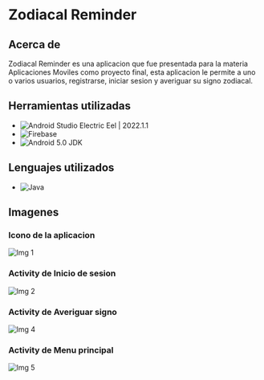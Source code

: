 # Zodiacal Reminder
## Acerca de 
Zodiacal Reminder es una aplicacion que fue presentada para la materia Aplicaciones Moviles como proyecto final, esta aplicacion le permite a uno o varios usuarios, registrarse, iniciar sesion y averiguar su signo zodiacal.
## Herramientas utilizadas
 - ![Android Studio](https://img.shields.io/badge/Android%20Studio-3DDC84.svg?style=for-the-badge&logo=android-studio&logoColor=white) Electric Eel | 2022.1.1 
 - ![Firebase](https://img.shields.io/badge/Firebase-039BE5?style=for-the-badge&logo=Firebase&logoColor=white)
 - ![Android](https://img.shields.io/badge/Android-3DDC84?style=for-the-badge&logo=android&logoColor=white) 5.0 JDK
## Lenguajes utilizados
 - ![Java](https://img.shields.io/badge/java-%23ED8B00.svg?style=for-the-badge&logo=java&logoColor=white)
 
## Imagenes
### Icono de la aplicacion
![Img 1](https://user-images.githubusercontent.com/65583500/231241709-35cc404e-2fe3-4cbe-a16a-773299f7e9af.jpg)
### Activity de Inicio de sesion
![Img 2](https://user-images.githubusercontent.com/65583500/231242184-8205aef4-3899-4f3b-8676-175026887e22.jpg)
### Activity de Averiguar signo
![Img 4](https://user-images.githubusercontent.com/65583500/231242455-f58dcbbb-c021-4b22-b816-d609f1012a2a.jpg)
### Activity de Menu principal
![Img 5](https://user-images.githubusercontent.com/65583500/231242501-9499c7f9-edd4-47f0-8989-0abc6d8e411d.jpg)




